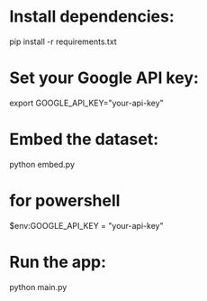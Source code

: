 # Install dependencies:
pip install -r requirements.txt



# Set your Google API key:
export GOOGLE_API_KEY="your-api-key"


# Embed the dataset:
python embed.py
# for powershell
$env:GOOGLE_API_KEY = "your-api-key"



# Run the app:
python main.py